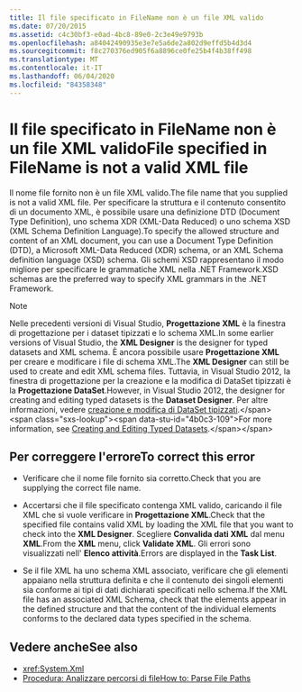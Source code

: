 ```yaml
---
title: Il file specificato in FileName non è un file XML valido
ms.date: 07/20/2015
ms.assetid: c4c30bf3-e0ad-4bc8-89e0-2c3e49e9793b
ms.openlocfilehash: a84042490935e3e7e5a6de2a802d9effd5b4d3d4
ms.sourcegitcommit: f8c270376ed905f6a8896ce0fe25b4f4b38ff498
ms.translationtype: MT
ms.contentlocale: it-IT
ms.lasthandoff: 06/04/2020
ms.locfileid: "84358348"
---
```

# <a name="file-specified-in-filename-is-not-a-valid-xml-file"></a><span data-ttu-id="4b0c3-102">Il file specificato in FileName non è un file XML valido</span><span class="sxs-lookup"><span data-stu-id="4b0c3-102">File specified in FileName is not a valid XML file</span></span>

<span data-ttu-id="4b0c3-103">Il nome file fornito non è un file XML valido.</span><span class="sxs-lookup"><span data-stu-id="4b0c3-103">The file name that you supplied is not a valid XML file.</span></span> <span data-ttu-id="4b0c3-104">Per specificare la struttura e il contenuto consentito di un documento XML, è possibile usare una definizione DTD (Document Type Definition), uno schema XDR (XML-Data Reduced) o uno schema XSD (XML Schema Definition Language).</span><span class="sxs-lookup"><span data-stu-id="4b0c3-104">To specify the allowed structure and content of an XML document, you can use a Document Type Definition (DTD), a Microsoft XML-Data Reduced (XDR) schema, or an XML Schema definition language (XSD) schema.</span></span> <span data-ttu-id="4b0c3-105">Gli schemi XSD rappresentano il modo migliore per specificare le grammatiche XML nella .NET Framework.</span><span class="sxs-lookup"><span data-stu-id="4b0c3-105">XSD schemas are the preferred way to specify XML grammars in the .NET Framework.</span></span>

> [!NOTE]
> <span data-ttu-id="4b0c3-106">Nelle precedenti versioni di Visual Studio, **Progettazione XML** è la finestra di progettazione per i dataset tipizzati e lo schema XML.</span><span class="sxs-lookup"><span data-stu-id="4b0c3-106">In some earlier versions of Visual Studio, the **XML Designer** is the designer for typed datasets and XML schema.</span></span> <span data-ttu-id="4b0c3-107">È ancora possibile usare **Progettazione XML** per creare e modificare i file di schema XML.</span><span class="sxs-lookup"><span data-stu-id="4b0c3-107">The **XML Designer** can still be used to create and edit XML schema files.</span></span> <span data-ttu-id="4b0c3-108">Tuttavia, in Visual Studio 2012, la finestra di progettazione per la creazione e la modifica di DataSet tipizzati è la **Progettazione DataSet**.</span><span class="sxs-lookup"><span data-stu-id="4b0c3-108">However, in Visual Studio 2012, the designer for creating and editing typed datasets is the **Dataset Designer**.</span></span> <span data-ttu-id="4b0c3-109">Per altre informazioni, vedere [creazione e modifica di DataSet tipizzati](https://docs.microsoft.com/previous-versions/visualstudio/visual-studio-2013/314t4see(v=vs.120)).</span><span class="sxs-lookup"><span data-stu-id="4b0c3-109">For more information, see [Creating and Editing Typed Datasets](https://docs.microsoft.com/previous-versions/visualstudio/visual-studio-2013/314t4see(v=vs.120)).</span></span>

## <a name="to-correct-this-error"></a><span data-ttu-id="4b0c3-110">Per correggere l'errore</span><span class="sxs-lookup"><span data-stu-id="4b0c3-110">To correct this error</span></span>

- <span data-ttu-id="4b0c3-111">Verificare che il nome file fornito sia corretto.</span><span class="sxs-lookup"><span data-stu-id="4b0c3-111">Check that you are supplying the correct file name.</span></span>

- <span data-ttu-id="4b0c3-112">Accertarsi che il file specificato contenga XML valido, caricando il file XML che si vuole verificare in **Progettazione XML**.</span><span class="sxs-lookup"><span data-stu-id="4b0c3-112">Check that the specified file contains valid XML by loading the XML file that you want to check into the **XML Designer**.</span></span> <span data-ttu-id="4b0c3-113">Scegliere **Convalida dati XML** dal menu **XML**.</span><span class="sxs-lookup"><span data-stu-id="4b0c3-113">From the **XML** menu, click **Validate XML**.</span></span> <span data-ttu-id="4b0c3-114">Gli errori sono visualizzati nell' **Elenco attività**.</span><span class="sxs-lookup"><span data-stu-id="4b0c3-114">Errors are displayed in the **Task List**.</span></span>

- <span data-ttu-id="4b0c3-115">Se il file XML ha uno schema XML associato, verificare che gli elementi appaiano nella struttura definita e che il contenuto dei singoli elementi sia conforme ai tipi di dati dichiarati specificati nello schema.</span><span class="sxs-lookup"><span data-stu-id="4b0c3-115">If the XML file has an associated XML Schema, check that the elements appear in the defined structure and that the content of the individual elements conforms to the declared data types specified in the schema.</span></span>

## <a name="see-also"></a><span data-ttu-id="4b0c3-116">Vedere anche</span><span class="sxs-lookup"><span data-stu-id="4b0c3-116">See also</span></span>

- <xref:System.Xml>
- [<span data-ttu-id="4b0c3-117">Procedura: Analizzare percorsi di file</span><span class="sxs-lookup"><span data-stu-id="4b0c3-117">How to: Parse File Paths</span></span>](../developing-apps/programming/drives-directories-files/how-to-parse-file-paths.md)
